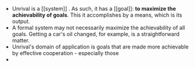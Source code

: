 - Unrival is a [[system]] .  As such, it has a [[goal]]: **to maximize the achievability of goals**.  This it accomplishes by a means, which is its output.
- A formal system may not necessarily maximize the achievability of all goals.  Getting a car's oil changed, for example, is a straightforward matter.
- Unrival's domain of application is goals that are made more achievable by effective cooperation - especially those
-